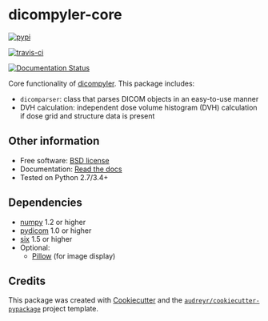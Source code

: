 dicompyler-core
===============

[![pypi](https://img.shields.io/pypi/v/dicompyler-core.svg)](https://pypi.python.org/pypi/dicompyler-core)

[![travis-ci](https://img.shields.io/travis/dicompyler/dicompyler-core.svg)](https://travis-ci.org/dicompyler/dicompyler-core)

[![Documentation Status](https://readthedocs.org/projects/dicompyler-core/badge/?version=latest)](https://readthedocs.org/projects/dicompyler-core/?badge=latest)

Core functionality of [dicompyler](http://www.dicompyler.com). This package includes:

* `dicomparser`: class that parses DICOM objects in an easy-to-use manner
* DVH calculation: independent dose volume histogram (DVH) calculation if dose grid and structure data is present


Other information
-----------------
* Free software: [BSD license](LICENSE)
* Documentation: [Read the docs](https://dicompyler-core.readthedocs.org)
* Tested on Python 2.7/3.4+

Dependencies
------------

* [numpy](http://www.numpy.org) 1.2 or higher
* [pydicom](http://www.pydicom.org) 1.0 or higher
* [six](https://pythonhosted.org/six/) 1.5 or higher
* Optional:
  * [Pillow](http://python-pillow.org/) (for image display)

Credits
-------

This package was created with [Cookiecutter](https://github.com/audreyr/cookiecutter) and the [`audreyr/cookiecutter-pypackage`](https://github.com/audreyr/cookiecutter-pypackage) project template.
